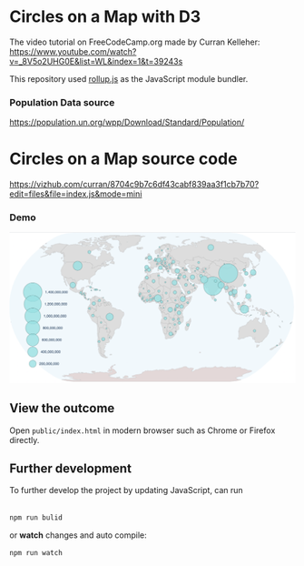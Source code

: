 # Circles on a Map with D3
The video tutorial on FreeCodeCamp.org made by Curran Kelleher: https://www.youtube.com/watch?v=_8V5o2UHG0E&list=WL&index=1&t=39243s

This repository used [rollup.js](https://rollupjs.org/) as the JavaScript module bundler. 


### Population Data source
https://population.un.org/wpp/Download/Standard/Population/

# Circles on a Map source code
https://vizhub.com/curran/8704c9b7c6df43cabf839aa3f1cb7b70?edit=files&file=index.js&mode=mini

### Demo
![Demo](/screenshot/demo.png)

## View the outcome
Open `public/index.html` in modern browser such as Chrome or Firefox directly. 

## Further development
To further develop the project by updating JavaScript, can run

```javascript

npm run bulid

```

or **watch** changes and auto compile:
```javascript
npm run watch
```